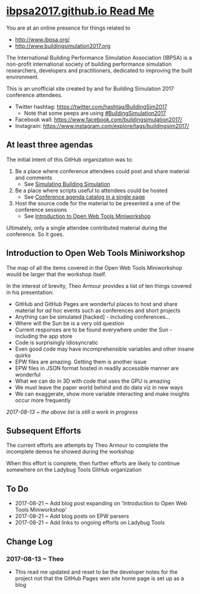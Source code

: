 <span style=display:none; >[You are now in a GitHub source code view - click this link to view Read Me file as a web page]( http://ibpsa2017.github.io/#README.md "View file as a web page." ) </span>


# [ibpsa2017.github.io Read Me]( https://ibpsa2017.github.io ) 

<!--
<iframe class="iframeReadMe" src=https://ibpsa2017.github.io/epw-3d/index.html width=100% height=600px ></iframe>

_Script of the moment: [EPW 3D]( https://ibpsa2017.github.io/epw-3d/index.html ) showing downtown San Francisco with Hyatt Embarcadero at center. Click 'Play the Year' to view a year of EPW data_

<span style="display: none" >Iframe is visible in GitHub web page view only</span>
-->

You are at an online presence for things related to 

* http://www.ibpsa.org/
* http://www.buildingsimulation2017.org

The International Building Performance Simulation Association (IBPSA) is a non-profit international society of building performance simulation researchers, developers and practitioners, dedicated to improving the built environment.

This is an unofficial site created by and for Building Simulation 2017 conference attendees.

* Twitter hashtag: <https://twitter.com/hashtag/BuildingSim2017>
	* Note that some peeps are using [#BuildingSimulation2017]( https://twitter.com/hashtag/BuildingSimulation2017?src=hash )
* Facebook wall: https://www.facebook.com/buildingsimulation2017/
* Instagram: https://www.instagram.com/explore/tags/buildingsim2017/

## At least three agendas

The initial intent of this GitHub organization was to:

1. Be a place where conference attendees could post and share material and comments
	* See [Simulating Building Simulation]( https://github.com/ibpsa2017/ibpsa2017.github.io/issues/3 )
2. Be a place where scripts useful to attendees could be hosted
	* See [Conference agenda catalog in a single page]( https://github.com/ibpsa2017/ibpsa2017.github.io/issues/4 )
3. Host the source code for the material to be presented a one of the conference sessions
	* See [Introduction to Open Web Tools Miniworkshop]( https://github.com/ibpsa2017/ibpsa2017.github.io/issues/5 )

Ultimately, only a single attendee contributed material during the conference. So it goes.



## Introduction to Open Web Tools Miniworkshop

The map of all the items covered in the Open Web Tools Miniworkshop would be larger that the workshop itself.

In the interest of brevity, Theo Armour provides a list of ten things covered in his presentation:

* GitHub and GitHub Pages are wonderful places to host and share material for _ad hoc_ events such as conferences and short projects 
* Anything can be simulated [hacked] - including conferences...
* Where will the Sun be is a very old question
* Current responses are to be found everywhere under the Sun - including the app store
* Code is surprisingly idiosyncratic
* Even good code may have incomprehensible variables and other insane quirks
* EPW files are amazing. Getting them is another issue
* EPW files in JSON format hosted in readily accessible manner are wonderful
* What we can do in 3D with code that uses the GPU is amazing
* We must leave the paper world behind and do data viz in new ways
* We can exaggerate, show more variable interacting and make insights occur more frequently

_2017-08-13 ~ the above list is still a work in progress_

## Subsequent Efforts

The current efforts are attempts by Theo Armour to complete the incomplete demos he showed during the workshop

When this effort is complete, then further efforts are likely to continue somewhere on the Ladybug Tools GitHub organization



## To Do

* 2017-08-21 ~ Add blog post expanding on 'Introduction to Open Web Tools Miniworkshop'
* 2017-08-21 ~ Add blog posts on EPW parsers
* 2017-08-21 ~ Add links to ongoing efforts on Ladybug Tools


## Change Log

### 2017-08-13 ~ Theo

* This read me updated and reset to be the developer notes for the project not that the GitHub Pages wen site home page is set up as a blog

